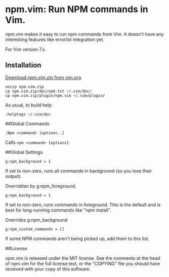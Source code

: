 # npm.vim: Run NPM commands in Vim.

npm.vim makes it easy to run npm commands from Vim. It doesn't have any
interesting features like errorlist integration yet.

For Vim version 7.x.

## Installation

[Download npm.vim.zip from vim.org](http://www.vim.org/scripts/script.php?script_id=4783). 

    unzip npm.vim.zip
    cp npm.vim.zip/doc/npm.txt ~/.vim/doc/
    cp npm.vim.zip/plugin/npm.vim ~/.vim/plugin/

As usual, to build help:

    :helptags ~/.vim/doc

##Global Commands

    :Npm <command> [options..]

Calls `npm <command> [options]`.

##Global Settings

    g:npm_background = 1

If set to non-zero, runs all commands in background (so you lose their
output).

Overridden by g:npm\_foreground.

    g:npm_background = 1

If set to non-zero, runs commands in foreground. This is the default and is
best for long-running commands like "npm install".

Overrides g:npm\_background

    g:npm_custom_commands = []

If some NPM commands aren't being picked up, add them to this list.

##License

npm.vim is released under the MIT license. See the comments at the head of
npm.vim for the full license text, or the "COPYING" file you should have
received with your copy of this software.
